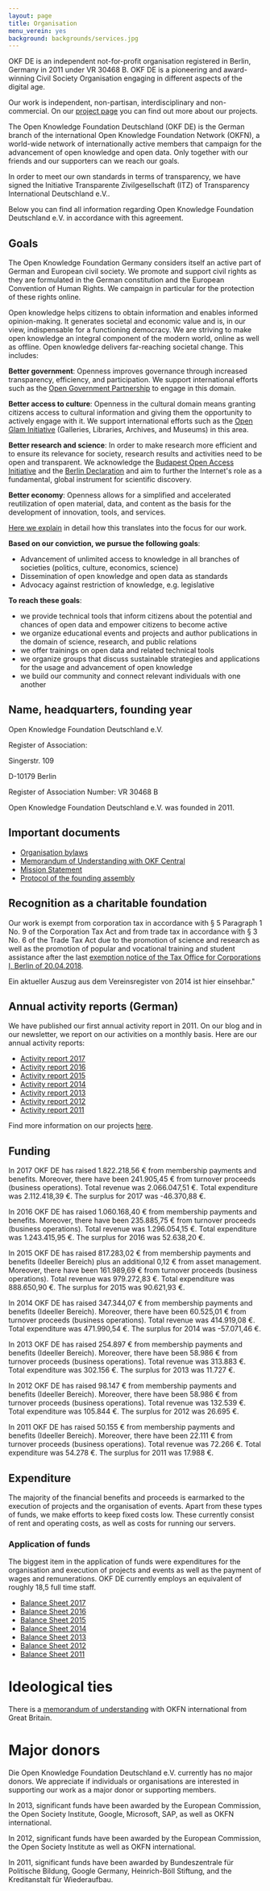 ```yaml
---
layout: page
title: Organisation
menu_verein: yes
background: backgrounds/services.jpg
---
```


OKF DE is an independent not-for-profit organisation registered in Berlin, Germany in 2011 under VR 30468 B. OKF DE is a pioneering and award-winning Civil Society Organisation engaging in different aspects of the digital age.

Our work is independent, non-partisan, interdisciplinary and non-commercial. On our [project page](/projekte/) you can find out more about our projects.

The Open Knowledge Foundation Deutschland (OKF DE) is the German branch of the international Open Knowledge Foundation Network (OKFN), a world-wide network of internationally active members that campaign for the advancement of open knowledge and open data. Only together with our friends and our supporters can we reach our goals.

In order to meet our own standards in terms of transparency, we have signed the Initiative Transparente Zivilgesellschaft (ITZ) of Transparency International Deutschland e.V..

Below you can find all information regarding Open Knowledge Foundation Deutschland e.V. in accordance with this agreement.

## Goals

The Open Knowledge Foundation Germany considers itself an active part of German and European civil society. We promote and support civil rights as they are formulated in the German constitution and the European Convention of Human Rights. We campaign in particular for the protection of these rights online.

Open knowledge helps citizens to obtain information and enables informed opinion-making. It generates societal and economic value and is, in our view, indispensable for a functioning democracy. We are striving to make open knowledge an integral component of the modern world, online as well as offline. Open knowledge delivers far-reaching societal change. This includes:

**Better government**: Openness improves governance through increased transparency, efficiency, and participation. We support international efforts such as the [Open Government Partnership](http://www.opengovpartnership.org/) to engage in this domain.

**Better access to culture**: Openness in the cultural domain means granting citizens access to cultural information and giving them the opportunity to actively engage with it. We support international efforts such as the [Open Glam Initiative](http://openglam.org/) (Galleries, Libraries, Archives, and Museums) in this area.

**Better research and science**: In order to make research more efficient and to ensure its relevance for society, research results and activities need to be open and transparent. We acknowledge the [Budapest Open Access Initiative](http://www.budapestopenaccessinitiative.org) and the [Berlin Declaration](http://openaccess.mpg.de/Berliner-Erklaerung) and aim to further the Internet's role as a fundamental, global instrument for scientific discovery.

**Better economy**: Openness allows for a simplified and accelerated reutilization of open material, data, and content as the basis for the development of innovation, tools, and services.

[Here we explain](/themen/) in detail how this translates into the focus for our work.

**Based on our conviction, we pursue the following goals**:

* Advancement of unlimited access to knowledge in all branches of societies (politics, culture, economics, science)
* Dissemination of open knowledge and open data as standards
* Advocacy against restriction of knowledge, e.g. legislative

**To reach these goals**:
* we provide technical tools that inform citizens about the potential and chances of open data and empower citizens to become active
* we organize educational events and projects and author publications in the domain of science, research, and public relations
* we offer trainings on open data and related technical tools
* we organize groups that discuss sustainable strategies and applications for the usage and advancement of open knowledge
* we build our community and connect relevant individuals with one another

## Name, headquarters, founding year

Open Knowledge Foundation Deutschland e.V.

Register of Association:

Singerstr. 109

D-10179 Berlin

Register of Association Number: VR 30468 B


Open Knowledge Foundation Deutschland e.V. was founded in 2011.

## Important documents

* [Organisation bylaws](/verein/satzung)
* [Memorandum of Understanding with OKF Central](/files/verein/okfde-mou.pdf)
* [Mission Statement](/mission)
* [Protocol of the founding assembly](/files/verein/OKF-DE-Protokoll-der-Gruendungsversammlung.pdf)

## Recognition as a charitable foundation

Our work is exempt from corporation tax in accordance with § 5 Paragraph 1 No. 9 of the Corporation Tax Act and from trade tax in accordance with § 3 No. 6 of the Trade Tax Act due to the promotion of science and research as well as the promotion of popular and vocational training and student assistance after the last [exemption notice of the Tax Office for Corporations I, Berlin of 20.04.2018](/files/verein/Freibtellungsbescheid-2018-04-20.pdf).

Ein aktueller Auszug aus dem Vereinsregister von 2014 ist hier einsehbar."

## Annual activity reports (German)

We have published our first annual activity report in 2011. On our blog and in our newsletter, we report on our activities on a monthly basis. Here are our annual activity reports:

* [Activity report 2017](/files/verein/OKFDE-Taetigkeitsbericht-2017.pdf)
* [Activity report 2016](/files/verein/OKFDE-Taetigkeitsbericht-2016.pdf)
* [Activity report 2015](/files/verein/OKFDE-Taetigkeitsbericht-2015.pdf)
* [Activity report 2014](/files/verein/OKFDE-Taetigkeitsbericht-2014.pdf)
* [Activity report 2013](/files/verein/OKFDE-Taetigkeitsbericht-2013.pdf)
* [Activity report 2012](/files/verein/OKFDE-Taetigkeitsbericht-2012.pdf)
* [Activity report 2011](/files/verein/OKFDE-Taetigkeitsbericht-2011.pdf)

Find more information on our projects [here](/projekte/).

## Funding


In 2017 OKF DE has raised 1.822.218,56 € from membership payments and benefits. Moreover, there have been 241.905,45 € from turnover proceeds (business operations). Total revenue was 2.066.047,51 €. Total expenditure was 2.112.418,39 €. The surplus for 2017 was -46.370,88 €.

In 2016 OKF DE has raised 1.060.168,40 € from membership payments and benefits. Moreover, there have been 235.885,75 € from turnover proceeds (business operations). Total revenue was 1.296.054,15 €. Total expenditure was 1.243.415,95 €. The surplus for 2016 was 52.638,20 €.

In 2015 OKF DE has raised 817.283,02 € from membership payments and benefits (Ideeller Bereich) plus an additional 0,12 € from asset management. Moreover, there have been 161.989,69 € from turnover proceeds (business operations). Total revenue was 979.272,83 €. Total expenditure was 888.650,90 €. The surplus for 2015 was 90.621,93 €.

In 2014 OKF DE has raised 347.344,07 € from membership payments and benefits (Ideeller Bereich). Moreover, there have been 60.525,01 € from turnover proceeds (business operations). Total revenue was 414.919,08 €. Total expenditure was 471.990,54 €. The surplus for 2014 was -57.071,46 €.

In 2013 OKF DE has raised 254.897 € from membership payments and benefits (Ideeller Bereich). Moreover, there have been 58.986 € from turnover proceeds (business operations). Total revenue was 313.883 €. Total expenditure was 302.156 €. The surplus for 2013 was 11.727 €.

In 2012 OKF DE has raised 98.147 € from membership payments and benefits (Ideeller Bereich). Moreover, there have been 58.986 € from turnover proceeds (business operations). Total revenue was 132.539 €. Total expenditure was 105.844 €. The surplus for 2012 was 26.695 €.

In 2011 OKF DE has raised 50.155 € from membership payments and benefits (Ideeller Bereich). Moreover, there have been 22.111 € from turnover proceeds (business operations). Total revenue was 72.266 €. Total expenditure was 54.278 €. The surplus for 2011 was 17.988 €.

## Expenditure

The majority of the financial benefits and proceeds is earmarked to the execution of projects and the organisation of events. Apart from these types of funds, we make efforts to keep fixed costs low. These currently consist of rent and operating costs, as well as costs for running our servers.

### Application of funds

The biggest item in the application of funds were expenditures for the organisation and execution of projects and events as well as the payment of wages and remunerations. OKF DE currently employs an equivalent of roughly 18,5 full time staff.

* [Balance Sheet 2017](/files/verein/OKF-DE-Gewinnermittlung-kurz-2017.pdf)
* [Balance Sheet 2016](/files/verein/OKF-DE-Gewinnermittlung-kurz-2016.pdf)
* [Balance Sheet 2015](/files/verein/OKF-DE-Gewinnermittlung-kurz-2015.pdf)
* [Balance Sheet 2014](/files/verein/OKF-DE-Gewinnermittlung-kurz-2014.pdf)
* [Balance Sheet 2013](/files/verein/OKF-DE-Gewinnermittlung-kurz-2013.pdf)
* [Balance Sheet 2012](/files/verein/OKF-DE-Gewinnermittlung-kurz-2012.pdf)
* [Balance Sheet 2011](/files/verein/OKF-DE-Gewinnermittlung-kurz-2011.pdf)

# Ideological ties

There is a [memorandum of understanding](/files/verein/okfde-mou.pdf) with OKFN international from Great Britain.

# Major donors

Die Open Knowledge Foundation Deutschland e.V. currently has no major donors. We appreciate if individuals or organisations are interested in supporting our work as a major donor or supporting members.

In 2013, significant funds have been awarded by the European Commission, the Open Society Institute, Google, Microsoft, SAP, as well as OKFN international.

In 2012, significant funds have been awarded by the European Commission, the Open Society Institute as well as OKFN international.

In 2011, significant funds have been awarded by Bundeszentrale für Politische Bildung, Google Germany, Heinrich-Böll Stiftung, and the Kreditanstalt für Wiederaufbau.

